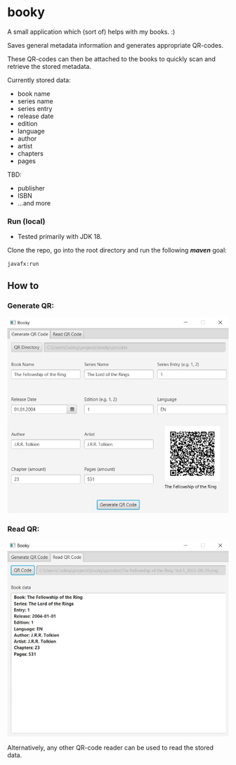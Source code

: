 # booky
 A small application which (sort of) helps with my books. :)
 
Saves general metadata information and generates appropriate QR-codes.

These QR-codes can then be attached to the books to quickly scan and retrieve the stored metadata.

Currently stored data:

- book name
- series name
- series entry
- release date
- edition
- language
- author
- artist
- chapters
- pages

TBD:

- publisher
- ISBN
- ...and more

### Run (local)
- Tested primarily with JDK 18.

Clone the repo, go into the root directory and run the following *__maven__* goal:

    javafx:run


## How to

### Generate QR:

![generate qr](/docs/images/booky_generateqr.JPG)

### Read QR:

![read qr](/docs/images/booky_readqr.JPG)

Alternatively, any other QR-code reader can be used to read the stored data.
